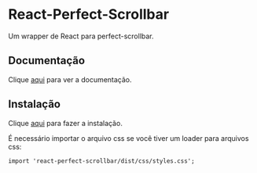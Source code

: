 # React-Perfect-Scrollbar

Um wrapper de React para perfect-scrollbar.

## Documentação

Clique [aqui](https://github.com/goldenyz/react-perfect-scrollbar) para ver a documentação.

## Instalação

Clique [aqui](https://www.npmjs.com/package/react-perfect-scrollbar) para fazer a instalação.

É necessário importar o arquivo css se você tiver um loader para arquivos css:

```
import 'react-perfect-scrollbar/dist/css/styles.css';
```
